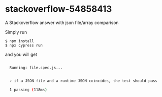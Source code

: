 # stackoverflow-54858413
A Stackoverflow answer with json file/array comparison

Simply run
```
$ npm install
$ npx cypress run
```

and you will get
```bash

  Running: file.spec.js...                                                                 (1 of 1)


  ✓ if a JSON file and a runtime JSON coincides, the test should pass  (95ms)

  1 passing (118ms)
```
